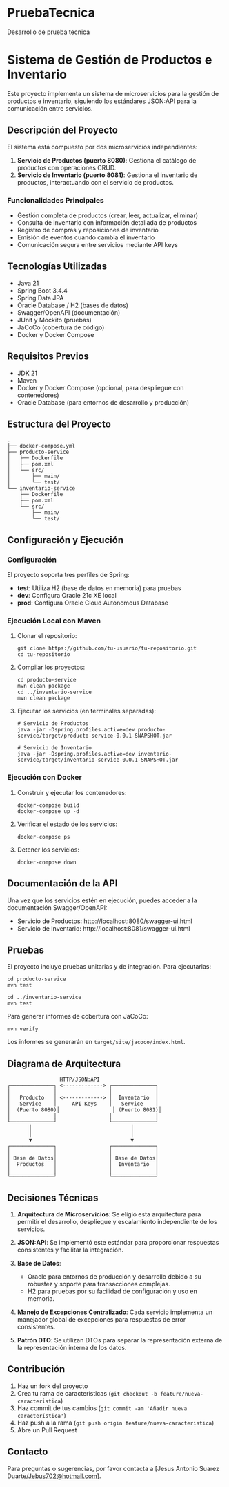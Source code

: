 # PruebaTecnica
Desarrollo de prueba tecnica
# Sistema de Gestión de Productos e Inventario

Este proyecto implementa un sistema de microservicios para la gestión de productos e inventario, siguiendo los estándares JSON:API para la comunicación entre servicios.

## Descripción del Proyecto

El sistema está compuesto por dos microservicios independientes:

1. **Servicio de Productos (puerto 8080)**: Gestiona el catálogo de productos con operaciones CRUD.
2. **Servicio de Inventario (puerto 8081)**: Gestiona el inventario de productos, interactuando con el servicio de productos.

### Funcionalidades Principales

- Gestión completa de productos (crear, leer, actualizar, eliminar)
- Consulta de inventario con información detallada de productos
- Registro de compras y reposiciones de inventario
- Emisión de eventos cuando cambia el inventario
- Comunicación segura entre servicios mediante API keys

## Tecnologías Utilizadas

- Java 21
- Spring Boot 3.4.4
- Spring Data JPA
- Oracle Database / H2 (bases de datos)
- Swagger/OpenAPI (documentación)
- JUnit y Mockito (pruebas)
- JaCoCo (cobertura de código)
- Docker y Docker Compose

## Requisitos Previos

- JDK 21
- Maven
- Docker y Docker Compose (opcional, para despliegue con contenedores)
- Oracle Database (para entornos de desarrollo y producción)

## Estructura del Proyecto

```
.
├── docker-compose.yml
├── producto-service
│   ├── Dockerfile
│   ├── pom.xml
│   └── src/
│       ├── main/
│       └── test/
└── inventario-service
    ├── Dockerfile
    ├── pom.xml
    └── src/
        ├── main/
        └── test/
```

## Configuración y Ejecución

### Configuración

El proyecto soporta tres perfiles de Spring:

- **test**: Utiliza H2 (base de datos en memoria) para pruebas
- **dev**: Configura Oracle 21c XE local
- **prod**: Configura Oracle Cloud Autonomous Database

### Ejecución Local con Maven

1. Clonar el repositorio:
   ```
   git clone https://github.com/tu-usuario/tu-repositorio.git
   cd tu-repositorio
   ```

2. Compilar los proyectos:
   ```
   cd producto-service
   mvn clean package
   cd ../inventario-service
   mvn clean package
   ```

3. Ejecutar los servicios (en terminales separadas):
   ```
   # Servicio de Productos
   java -jar -Dspring.profiles.active=dev producto-service/target/producto-service-0.0.1-SNAPSHOT.jar
   
   # Servicio de Inventario
   java -jar -Dspring.profiles.active=dev inventario-service/target/inventario-service-0.0.1-SNAPSHOT.jar
   ```

### Ejecución con Docker

1. Construir y ejecutar los contenedores:
   ```
   docker-compose build
   docker-compose up -d
   ```

2. Verificar el estado de los servicios:
   ```
   docker-compose ps
   ```

3. Detener los servicios:
   ```
   docker-compose down
   ```

## Documentación de la API

Una vez que los servicios estén en ejecución, puedes acceder a la documentación Swagger/OpenAPI:

- Servicio de Productos: http://localhost:8080/swagger-ui.html
- Servicio de Inventario: http://localhost:8081/swagger-ui.html

## Pruebas

El proyecto incluye pruebas unitarias y de integración. Para ejecutarlas:

```
cd producto-service
mvn test

cd ../inventario-service
mvn test
```

Para generar informes de cobertura con JaCoCo:

```
mvn verify
```

Los informes se generarán en `target/site/jacoco/index.html`.

## Diagrama de Arquitectura

```
                 HTTP/JSON:API
┌──────────────┐ <-------------> ┌──────────────┐
│              │                 │              │
│   Producto   │ <-------------> │  Inventario  │
│   Service    │     API Keys    │   Service    │
│  (Puerto 8080)│                 │ (Puerto 8081)│
│              │                 │              │
└──────────────┘                 └──────────────┘
       │                                │
       │                                │
       ▼                                ▼
┌──────────────┐                 ┌──────────────┐
│              │                 │              │
│ Base de Datos│                 │ Base de Datos│
│  Productos   │                 │  Inventario  │
│              │                 │              │
└──────────────┘                 └──────────────┘
```

## Decisiones Técnicas

1. **Arquitectura de Microservicios**: Se eligió esta arquitectura para permitir el desarrollo, despliegue y escalamiento independiente de los servicios.

2. **JSON:API**: Se implementó este estándar para proporcionar respuestas consistentes y facilitar la integración.

3. **Base de Datos**: 
   - Oracle para entornos de producción y desarrollo debido a su robustez y soporte para transacciones complejas.
   - H2 para pruebas por su facilidad de configuración y uso en memoria.

4. **Manejo de Excepciones Centralizado**: Cada servicio implementa un manejador global de excepciones para respuestas de error consistentes.

5. **Patrón DTO**: Se utilizan DTOs para separar la representación externa de la representación interna de los datos.

## Contribución

1. Haz un fork del proyecto
2. Crea tu rama de características (`git checkout -b feature/nueva-caracteristica`)
3. Haz commit de tus cambios (`git commit -am 'Añadir nueva característica'`)
4. Haz push a la rama (`git push origin feature/nueva-caracteristica`)
5. Abre un Pull Request



## Contacto

Para preguntas o sugerencias, por favor contacta a [Jesus Antonio Suarez Duarte/Jebus702@hotmail.com].
